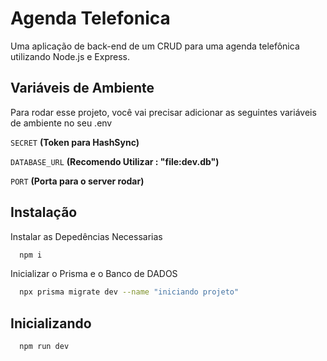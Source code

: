 
# Agenda Telefonica

Uma aplicação de back-end de um CRUD para uma agenda telefônica utilizando Node.js e Express.

## Variáveis de Ambiente

Para rodar esse projeto, você vai precisar adicionar as seguintes variáveis de ambiente no seu .env

`SECRET` **(Token para HashSync)**

`DATABASE_URL` **(Recomendo Utilizar : "file:dev.db")**

`PORT` **(Porta para o server rodar)**
## Instalação

Instalar as Depedências Necessarias

```bash
  npm i
```

Inicializar o Prisma e o Banco de DADOS

```bash
  npx prisma migrate dev --name "iniciando projeto"
```
    

    
## Inicializando

```bash
  npm run dev
```